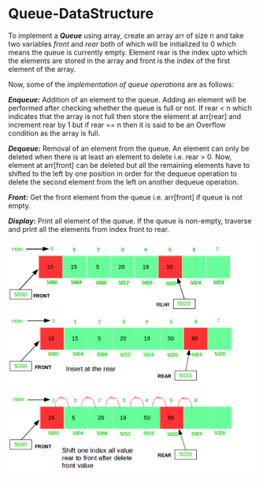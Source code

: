 # Queue-DataStructure
To implement a <b>*Queue*</b> using array, create an array arr of size n and take two variables *front* and *rear* both of which will be initialized to 0 which means the queue is currently empty. Element rear is the index upto which the elements are stored in the array and front is the index of the first element of the array.

Now, some of the *implementation of queue operations* are as follows:

<b>*Enqueue:*</b> Addition of an element to the queue. Adding an element will be performed after checking whether the queue is full or not. If rear &lt; n which indicates that the array is not full then store the element at arr[rear] and increment rear by 1 but if rear == n then it is said to be an Overflow condition as the array is full.   

<b>*Dequeue:*</b> Removal of an element from the queue. An element can only be deleted when there is at least an element to delete i.e. rear > 0. Now, element at arr[front] can be deleted but all the remaining elements have to shifted to the left by one position in order for the dequeue operation to delete the second element from the left on another dequeue operation.

<b>*Front:*</b> Get the front element from the queue i.e. arr[front] if queue is not empty.

<b>*Display:*</b> Print all element of the queue. If the queue is non-empty, traverse and print all the elements from index front to rear.



<centre> ![](queue.png) </centre>

